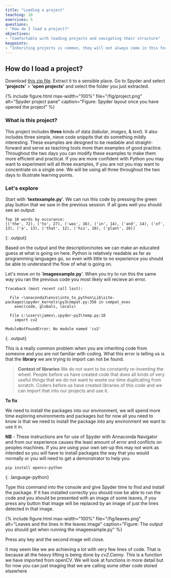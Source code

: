 ```yaml
---
title: "Loading a project"
teaching: 10
exercises: 5
questions:
- "How do I load a project?"
objectives:
- "Comfortable with loading projects and navigating their structure"
keypoints:
- "Inheriting projects is common, they will not always come in this format"
---
```


## How do I load a project?

Download [this zip file](../fig/AISummerSchool.zip). Extract it to a sensible place. Go to Spyder and select **'projects'** > **'open projects'** and select the folder you just extracted.

{% include figure.html max-width="100%" file="/fig/project.png" 
alt="Spyder project pane" caption="Figure: Spyder layout once you have opened the project" %}

### What is this project?

This project includes **three** kinds of data (*tabular*, *images*, & *text*). It also includes three simple, nieve code snippits that do something mildly interesting. These examples are designed to be readable and straight-forward and serve as teaching tools more than examples of good practice. Throughout the two days you can modify these examples to make them more efficient and practical. If you are more confident with Python you may want to experiment will all three examples, if you are not you may want to concentrate on a single one. We will be using all three throughout the two days to illustrate learning points.   

### Let's explore

Start with '**textexample.py**'. We can run this code by pressing the green play button that we saw in the previous session. If all goes well you should see an output:

```
Top 10 words by occurance:
[('the', 72), ('to', 27), ('was', 16), ('in', 14), ('and', 14), ('of', 13), ('a', 13), ('that', 12), ('his', 10), ('plant', 10)]
```
{: .output}

Based on the output and the description/notes we can make an educated guess at what is going on here. Python is relatively readable as far as programming languages go, so even with little to no experience you should be able to understand the flow of what is going on.

Let's move on to '**imageexample.py**'. When you try to run this the same way you ran the previous code you most likely will recieve an error.

```
Traceback (most recent call last):

  File ~\anaconda3\envs\into_to_python\Lib\site-packages\spyder_kernels\py3compat.py:356 in compat_exec
    exec(code, globals, locals)

  File c:\users\james\.spyder-py3\temp.py:10
    import cv2

ModuleNotFoundError: No module named 'cv2'
```
{: .output}

This is a really common problem when you are inheriting code from someone and you are not familiar with coding. What this error is telling us is that the **library** we are trying to import can not be found.

>**Context of libraries**
> We do not want to be constantly re-inventing the wheel. People before us have created code that does all kinds of very useful things that we do not want to waste our time duplicating from scratch. Coders before us have created libraries of this code and we can import that into our projects and use it.

**To fix**

We need to install the packages into our environment, we will spend more time exploring environments and packages but for now all you need to know is that we need to install the package into any environment we want to use it in.

**NB** - These instructions are for use of Spyder with Annaconda Navigator and from our experience causes the least amount of error and conflicts on peoples machines. If you are using your own set-up this may not work as intended so you will have to install packages the way that you would normally or you will need to get a demonstrator to help you. 

```
pip install opencv-python
```
{: .language-python}

Type this command into the console and give Spyder time to find and install the package. If it has installed correctly you should now be able to run the code and you should be presented with an image of some leaves, if you press any button that image will be replaced by an image of just the lines detected in that image.

{% include figure.html max-width="100%" file="/fig/leaves.png" 
alt="Leaves and the lines in the leaves image" caption="Figure: The output you should get when running the imageexample.py" %}

Press any key and the second image will close.

It may seem like we are achieving a lot with very few lines of code. That is because all the heavy lifting is being done by *cv2.Canny*. This is a function we have imported from openCV. We will look at functions in more detail but for now you can just imaging that we are calling some other code stored elsewhere 






